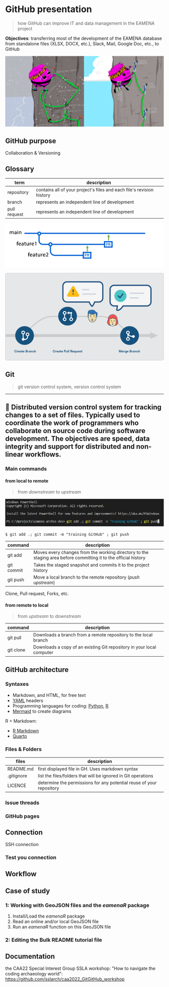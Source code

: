 # GitHub presentation
> how GitHub can improve IT and data management in the EAMENA project

**Objectives**: transferring most of the development of the EAMENA database from standalone files (XLSX, DOCX, etc.), Slack, Mail, Google Doc, etc., to GitHub

<p align="center">
  <img alt="img-name" src="https://github.com/sslarch/caa2022_GitGitHub_workshop/blob/main/slides/images/github_compare_text.png" width="700">
</p>

## GitHub purpose

Collaboration & Versioning

## Glossary

| term       | description                                                                                                     |
|------------|-----------------------------------------------------------------------------------------------------------------|
| repository | contains all of your project's files and each file's revision history                                           |
| branch     | represents an independent line of development                                                                   |
| pull request | represents an independent line of development                                                                   |


![branches in GitHub](../../www/github-basic-branch.png)

![accepted pull request](../../www/github-basic-pullrequestaccepted.png)

## Git
> git version control system, version control system

---
🔎 Distributed version control system for tracking changes to a set of files. Typically used to coordinate the work of programmers who collaborate on source code during software development. The objectives are speed, data integrity and support for distributed and non-linear workflows.
---

### Main commands

#### from local to remote
> from *downstream* to *upstream*

![a Git command from a Windows *shell*](../../www/github-cmd-basic.png)

```
$ git add .; git commit -m "training GitHub" ; git push
```

| command    | description                                                                                                     |
|------------|-----------------------------------------------------------------------------------------------------------------|
| git add    | Moves every changes from the working directory to the staging area before committing it to the official history |
| git commit | Takes the staged snapshot and commits it to the project history                                                 |
| git push   | Move a local branch to the remote repository (*push upstream*)                                                  |

Clone, Pull request, Forks, etc.

#### from remote to local
> from *upstream* to *downstream*

| command    | description                                                                                                     |
|------------|-----------------------------------------------------------------------------------------------------------------|
| git pull   | Downloads a branch from a remote repository to the local branch                                                 |
| git clone  | Downloads a copy of an existing Git repository in your local computer                                           |

## GitHub architecture

### Syntaxes

- Markdown, and HTML, for free text
- [YAML](https://github.com/zoometh/thomashuet/blob/4588894ae1eb6600ad983c313b1d016d8c904593/profiles/oxford/R4A/1_Rmarkdown_Theory.Rmd#L2) headers
- Programming languages for coding: [Python](https://github.com/ads04r/po2excel), [R](https://github.com/eamena-oxford/eamenaR)
- [Mermaid](https://github.com/eamena-oxford/eamena-arches-dev/blob/main/data/bulk/temp.md) to create diagrams


R + Markdown:
- [R Markdown](https://github.com/zoometh/thomashuet/tree/main/profiles/oxford/R4A#report-with-r-markdown-)
- [Quarto](https://github.com/zoometh/thomashuet/blob/main/profiles/oxford/stats/GOA/index.qmd)

### Files & Folders

| files      | description                                                                                                     |
|------------|-----------------------------------------------------------------------------------------------------------------|
| README.md  | first displayed file in GH. Uses markdown syntax                                                                |
| .gitignore | list the files/folders that will be ignored in Git operations                                                   |
| LICENCE    | determine the permissions for any potential reuse of your repository                                            |

### Issue threads

### GitHub pages

## Connection

SSH connection

### Test you connection

## Workflow

## Case of study

### 1: Working with GeoJSON files and the *eamenaR* package

1. Install/Load the *eamenaR* package
2. Read an online and/or local GeoJSON file
3. Run an *eamenaR* function on this GeoJSON file

### 2: Editing the Bulk README tutorial file



## Documentation

the CAA22 Special Interest Group SSLA workshop:  "How to navigate the coding archaeology world": https://github.com/sslarch/caa2022_GitGitHub_workshop
